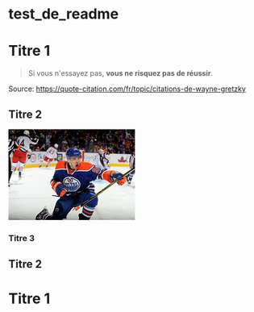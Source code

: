 # test_de_readme

# Titre 1
> Si vous n'essayez pas, **vous ne risquez pas de réussir**.


Source: https://quote-citation.com/fr/topic/citations-de-wayne-gretzky

## Titre 2

![lien vers photo ](medias/github.jfif)

### Titre 3

## Titre 2 

# Titre 1

